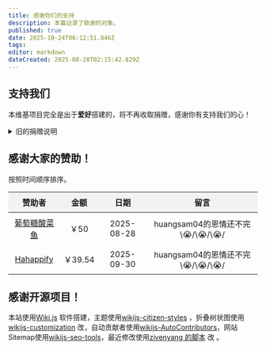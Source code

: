 ```yaml
---
title: 感谢你们的支持
description: 本篇记录了致谢的对象。
published: true
date: 2025-10-24T06:12:51.846Z
tags: 
editor: markdown
dateCreated: 2025-08-28T02:15:42.829Z
---
```


## 支持我们
本维基项目完全是出于**爱好**搭建的，将不再收取捐赠，感谢你有支持我们的心！

<details>
  <summary>旧的捐赠说明</summary>
**维护项目运营**比较耗钱，如果您希望支持本项目**运营**，可以进入交流QQ群并向**站长**发红包。捐赠的钱**不能提升内容质量**，只能用于**维护服务的运营**。
请注意，我们**没有强制**要求您捐赠等一切向我们交钱的行为。本站所有引用的外部资源都**不会由本站额外收费**，因此即便您捐了钱我也不保证向您提供更多的服务。如果您要向我捐赠，那一定是出于您**自身的意愿**，即为了支持本项目能**更长的运行**的目的，而不是别的。
捐款后请向站长说明，确认后会将您、您的捐款金额和一句可以附带的话添加进下方的表格里面。
</details>

<h2>感谢大家的赞助！</h2>
按照时间顺序排序。

<table style="width: 100%; border-collapse: collapse; font-size: 16px; text-align: center;">
  <thead style="background: #f2f2f2;">
    <tr>
      <th style="padding: 8px;">赞助者</th>
      <th style="padding: 8px;">金额</th>
      <th style="padding: 8px;">日期</th>
      <th style="padding: 8px;">留言</th>
    </tr>
  </thead>
  
  <tbody>
    <tr>
      <td style="padding: 8px;"><a href="https://space.bilibili.com/604067016" target="_blank">葡萄糖酸菜鱼</a></td>
      <td style="padding: 8px;">￥50</td>
      <td style="padding: 8px;">2025-08-28</td>
      <td style="padding: 8px;">huangsam04的恩情还不完\😭/\😭/\😭/</td>
    </tr>
    <tr>
      <td style="padding: 8px;"><a href="https://space.bilibili.com/3493095037471660" target="_blank">Hahappify</a></td>
      <td style="padding: 8px;">￥39.54</td>
      <td style="padding: 8px;">2025-09-30</td>
      <td style="padding: 8px;">huangsam04的恩情还不完\😭/\😭/\😭/</td>
    </tr>

  </tbody>
</table>

## 感谢开源项目！
本站使用[Wiki.js](https://docs.requarks.io/) 软件搭建，主题使用[wikijs-citizen-styles](https://github.com/AurLemon/wikijs-citizen-styles) ，折叠树状图使用[wikijs-customization](https://github.com/madodig/wikijs-customization/) 改，自动贡献者使用[wikijs-AutoContributors](https://github.com/huangsam04/wikijs-AutoContributors)，网站Sitemap使用[wikijs-seo-tools](https://github.com/zivenyang/wikijs-seo-tools)，最近修改使用[zivenyang
的脚本](https://github.com/zivenyang/wikijs-seo-tools/issues/2) 改 。
